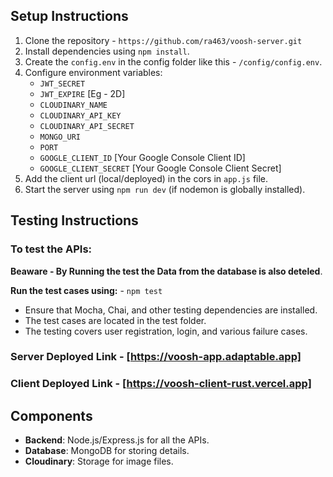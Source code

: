 ## Setup Instructions

1. Clone the repository - `https://github.com/ra463/voosh-server.git`
2. Install dependencies using `npm install`.
3. Create the `config.env` in the config folder like this - `/config/config.env`.
4. Configure environment variables:
   - `JWT_SECRET`
   - `JWT_EXPIRE` [Eg - 2D]
   - `CLOUDINARY_NAME`
   - `CLOUDINARY_API_KEY`
   - `CLOUDINARY_API_SECRET`
   - `MONGO_URI`
   - `PORT`
   - `GOOGLE_CLIENT_ID` [Your Google Console Client ID]
   - `GOOGLE_CLIENT_SECRET` [Your Google Console Client Secret]
5. Add the client url (local/deployed) in the cors in `app.js` file.
6. Start the server using `npm run dev` (if nodemon is globally installed).

## Testing Instructions

### To test the APIs:

**Beaware - By Running the test the Data from the database is also deteled**.

**Run the test cases using:** - `npm test`

- Ensure that Mocha, Chai, and other testing dependencies are installed.
- The test cases are located in the test folder.
- The testing covers user registration, login, and various failure cases.

### Server Deployed Link - [https://voosh-app.adaptable.app]

### Client Deployed Link - [https://voosh-client-rust.vercel.app]

## Components

- **Backend**: Node.js/Express.js for all the APIs.
- **Database**: MongoDB for storing details.
- **Cloudinary**: Storage for image files.
